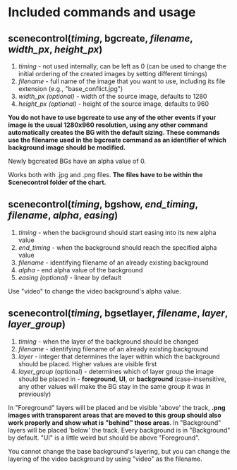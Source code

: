 # Included commands and usage
## scenecontrol(_timing_, bgcreate, _filename_, _width\_px_, _height\_px_)
1. _timing_ - not used internally, can be left as 0 (can be used to change the initial ordering of the created images by setting different timings)
2. _filename_ - full name of the image that you want to use, including its file extension (e.g., "base_conflict.jpg")
3. _width\_px (optional)_ - width of the source image, defaults to 1280
4. _height\_px (optional)_ - height of the source image, defaults to 960

**You do not have to use bgcreate to use any of the other events if your image is the usual 1280x960 resolution, using any other command automatically creates the BG with the default sizing. These commands use the filename used in the bgcreate command as an identifier of which background image should be modified.**

Newly bgcreated BGs have an alpha value of 0.

Works both with .jpg and .png files. **The files have to be within the Scenecontrol folder of the chart.**
## scenecontrol(_timing_, bgshow, _end_timing_, _filename_, _alpha_, _easing_)
1. _timing_ - when the background should start easing into its new alpha value
2. _end_timing_ - when the background should reach the specified alpha value
3. _filename_ - identifying filename of an already existing background
4. _alpha_ - end alpha value of the background
5. _easing (optional)_ - linear by default

Use "video" to change the video background's alpha value.
## scenecontrol(_timing_, bgsetlayer, _filename_, _layer_, _layer_group_)
1. _timing_ - when the layer of the background should be changed
2. _filename_ - identifying filename of an already existing background
3. _layer_ - integer that determines the layer within which the background should be placed. Higher values are visible first
4. _layer_group_ (optional) - determines which of layer group the image should be placed in - **foreground**, **UI**, or **background** (case-insensitive, any other values will make the BG stay in the same group it was in previously)

In "Foreground" layers will be placed and be visible 'above' the track, **.png images with transparent areas that are moved to this group should also work properly and show what is "behind" those areas**. In "Background" layers will be placed 'below' the track. Every background is in "Background" by default. "UI" is a little weird but should be above "Foreground".

You cannot change the base background's layering, but you can change the layering of the video background by using "video" as the filename.
